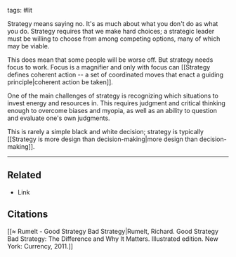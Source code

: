 tags: #lit 

Strategy means saying no. It's as much about what you don't do as what you do. Strategy requires that we make hard choices; a strategic leader must be willing to choose from among competing options, many of which may be viable. 

This does mean that some people will be worse off. But strategy needs focus to work. Focus is a magnifier and only with focus can [[Strategy defines coherent action -- a set of coordinated moves that enact a guiding principle|coherent action be taken]]. 

One of the main challenges of strategy is recognizing which situations to invest energy and resources in. This requires judgment and critical thinking enough to overcome biases and myopia, as well as an ability to question and evaluate one's own judgments. 

This is rarely a simple black and white decision; strategy is typically [[Strategy is more design than decision-making|more design than decision-making]]. 

---
## Related
- Link

## Citations
[[≈ Rumelt - Good Strategy Bad Strategy|Rumelt, Richard. Good Strategy Bad Strategy: The Difference and Why It Matters. Illustrated edition. New York: Currency, 2011.]]